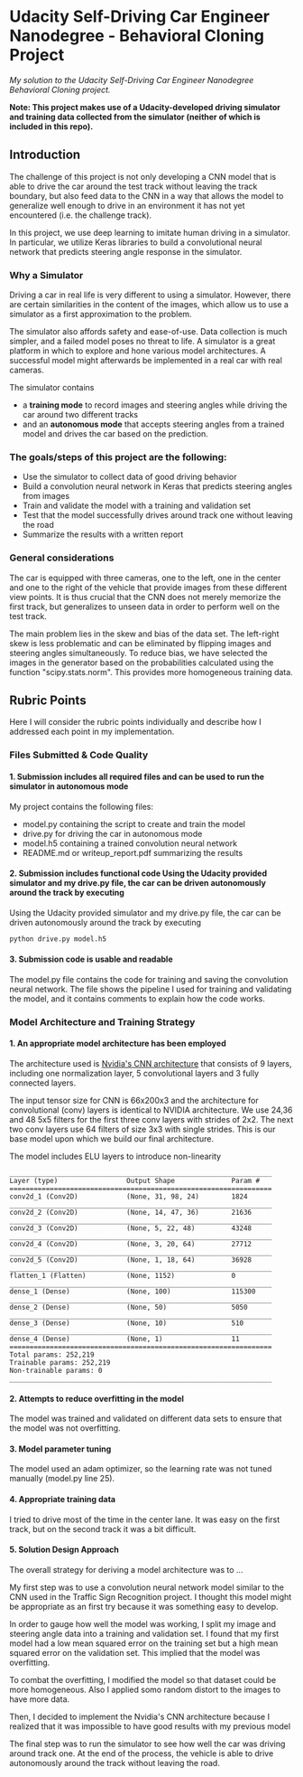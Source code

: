 # Udacity Self-Driving Car Engineer Nanodegree - Behavioral Cloning Project

*My solution to the Udacity Self-Driving Car Engineer Nanodegree Behavioral Cloning project.*

**Note: This project makes use of a Udacity-developed driving simulator and training data collected from the simulator (neither of which is included in this repo).**

## Introduction

The challenge of this project is not only developing a CNN model that is able to drive the car around the test track without leaving the track boundary, but also feed data to the CNN in a way that allows the model to generalize well enough to drive in an environment it has not yet encountered (i.e. the challenge track).

In this project, we use deep learning to imitate human driving in a simulator. In particular, we utilize Keras libraries to build a convolutional neural network that predicts steering angle response in the simulator.

### Why a Simulator

Driving a car in real life is very different to using a simulator. However, there are certain similarities in the content of the images, which allow us to use a simulator as a first approximation to the problem.

The simulator also affords safety and ease-of-use. Data collection is much simpler, and a failed model poses no threat to life. A simulator is a great platform in which to explore and hone various model architectures. A successful model might afterwards be implemented in a real car with real cameras.

The simulator contains
* a **training mode** to record images and steering angles while driving the car around two different tracks
* and an **autonomous mode** that accepts steering angles from a trained model and drives the car based on the prediction.

### The goals/steps of this project are the following:
* Use the simulator to collect data of good driving behavior
* Build a convolution neural network in Keras that predicts steering angles from images
* Train and validate the model with a training and validation set
* Test that the model successfully drives around track one without leaving the road
* Summarize the results with a written report

### General considerations
The car is equipped with three cameras, one to the left, one in the center and one to the right of the vehicle that provide images from these different view points. It is thus crucial that the CNN does not merely memorize the first track, but generalizes to unseen data in order to perform well on the test track.

The main problem lies in the skew and bias of the data set. The left-right skew is less problematic and can be eliminated by flipping images and steering angles simultaneously. To reduce bias, we have selected the images in the generator based on the probabilities calculated using the function "scipy.stats.norm". This provides more homogeneous training data.

## Rubric Points
Here I will consider the rubric points individually and describe how I addressed each point in my implementation.

### Files Submitted & Code Quality

#### 1. Submission includes all required files and can be used to run the simulator in autonomous mode

My project contains the following files:
* model.py containing the script to create and train the model
* drive.py for driving the car in autonomous mode
* model.h5 containing a trained convolution neural network
* README.md or writeup_report.pdf summarizing the results

#### 2. Submission includes functional code Using the Udacity provided simulator and my drive.py file, the car can be driven autonomously around the track by executing
Using the Udacity provided simulator and my drive.py file, the car can be driven autonomously around the track by executing
```sh
python drive.py model.h5
```
#### 3. Submission code is usable and readable

The model.py file contains the code for training and saving the convolution neural network. The file shows the pipeline I used for training and validating the model, and it contains comments to explain how the code works.

### Model Architecture and Training Strategy

#### 1. An appropriate model architecture has been employed

The architecture used is [Nvidia's CNN architecture](http://images.nvidia.com/content/tegra/automotive/images/2016/solutions/pdf/end-to-end-dl-using-px.pdf) that consists of 9 layers, including one normalization layer, 5 convolutional layers and 3 fully connected layers.

The input tensor size for CNN is 66x200x3 and the architecture for convolutional (conv) layers is identical to NVIDIA architecture. We use 24,36 and 48 5x5 filters for the first three conv layers with strides of 2x2. The next two conv layers use 64 filters of size 3x3 with single strides. This is our base model upon which we build our final architecture.

The model includes ELU layers to introduce non-linearity

```
_________________________________________________________________
Layer (type)                 Output Shape              Param #   
=================================================================
conv2d_1 (Conv2D)            (None, 31, 98, 24)        1824      
_________________________________________________________________
conv2d_2 (Conv2D)            (None, 14, 47, 36)        21636     
_________________________________________________________________
conv2d_3 (Conv2D)            (None, 5, 22, 48)         43248     
_________________________________________________________________
conv2d_4 (Conv2D)            (None, 3, 20, 64)         27712     
_________________________________________________________________
conv2d_5 (Conv2D)            (None, 1, 18, 64)         36928     
_________________________________________________________________
flatten_1 (Flatten)          (None, 1152)              0         
_________________________________________________________________
dense_1 (Dense)              (None, 100)               115300    
_________________________________________________________________
dense_2 (Dense)              (None, 50)                5050      
_________________________________________________________________
dense_3 (Dense)              (None, 10)                510       
_________________________________________________________________
dense_4 (Dense)              (None, 1)                 11        
=================================================================
Total params: 252,219
Trainable params: 252,219
Non-trainable params: 0
_________________________________________________________________
```

#### 2. Attempts to reduce overfitting in the model

The model was trained and validated on different data sets to ensure that the model was not overfitting.

#### 3. Model parameter tuning

The model used an adam optimizer, so the learning rate was not tuned manually (model.py line 25).

#### 4. Appropriate training data

I tried to drive most of the time in the center lane. It was easy on the first track, but on the second track it was a bit difficult.

#### 5. Solution Design Approach

The overall strategy for deriving a model architecture was to ...

My first step was to use a convolution neural network model similar to the CNN used in the Traffic Sign Recognition project. I thought this model might be appropriate as an first try because it was something easy to develop.

In order to gauge how well the model was working, I split my image and steering angle data into a training and validation set. I found that my first model had a low mean squared error on the training set but a high mean squared error on the validation set. This implied that the model was overfitting.

To combat the overfitting, I modified the model so that dataset could be more homogeneous. Also I applied somo random distort to the images to have more data.

Then, I decided to implement the Nvidia's CNN architecture because I realized that it was impossible to have good results with my previous model

The final step was to run the simulator to see how well the car was driving around track one. At the end of the process, the vehicle is able to drive autonomously around the track without leaving the road.
